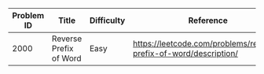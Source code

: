 | Problem ID | Title | Difficulty | Reference
| --- | --- | --- | ---
| 2000 | Reverse Prefix of Word | Easy | https://leetcode.com/problems/reverse-prefix-of-word/description/

